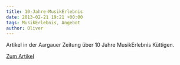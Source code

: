 ```yaml
---
title: 10-Jahre-MusikErlebnis
date: 2013-02-21 19:21 +00:00
tags: MusikErlebnis, Angebot
author: Oliver
---
```


Artikel in der Aargauer Zeitung über 10 Jahre MusikErlebnis Küttigen.

[Zum Artikel](http://www.aargauerzeitung.ch/beitrag/leserbeitrag/10-jahre-musikerlebnis-kuettigen-126077164)